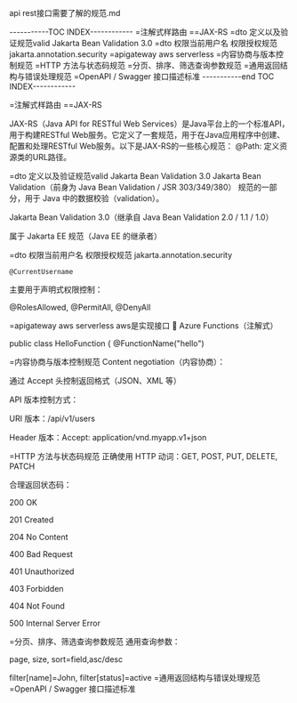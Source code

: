 

api rest接口需要了解的规范.md


-----------TOC INDEX------------
=注解式样路由
==JAX-RS
=dto 定义以及验证规范valid   Jakarta Bean Validation 3.0
=dto 权限当前用户名 权限授权规范  jakarta.annotation.security
=apigateway  aws serverless
=内容协商与版本控制规范
=HTTP 方法与状态码规范
=分页、排序、筛选查询参数规范
=通用返回结构与错误处理规范
=OpenAPI / Swagger 接口描述标准
-----------end TOC INDEX------------


=注解式样路由
==JAX-RS

JAX-RS（Java API for RESTful Web Services）是Java平台上的一个标准API，用于构建RESTful Web服务。它定义了一套规范，用于在Java应用程序中创建、配置和处理RESTful Web服务。以下是JAX-RS的一些核心规范：
@Path: 定义资源类的URL路径。


=dto 定义以及验证规范valid   Jakarta Bean Validation 3.0
Jakarta Bean Validation（前身为 Java Bean Validation / JSR 303/349/380） 规范的一部分，用于 Java 中的数据校验（validation）。

Jakarta Bean Validation 3.0（继承自 Java Bean Validation 2.0 / 1.1 / 1.0）

属于 Jakarta EE 规范（Java EE 的继承者）

=dto 权限当前用户名 权限授权规范  jakarta.annotation.security

    @CurrentUsername
主要用于声明式权限控制：

@RolesAllowed, @PermitAll, @DenyAll

=apigateway  aws serverless
aws是实现接口
🔵 Azure Functions（注解式）

public class HelloFunction {
@FunctionName("hello")

=内容协商与版本控制规范
Content negotiation（内容协商）：

通过 Accept 头控制返回格式（JSON、XML 等）

API 版本控制方式：

URI 版本：/api/v1/users

Header 版本：Accept: application/vnd.myapp.v1+json


=HTTP 方法与状态码规范
正确使用 HTTP 动词：GET, POST, PUT, DELETE, PATCH

合理返回状态码：

200 OK

201 Created

204 No Content

400 Bad Request

401 Unauthorized

403 Forbidden

404 Not Found

500 Internal Server Error


=分页、排序、筛选查询参数规范
通用查询参数：

page, size, sort=field,asc/desc

filter[name]=John, filter[status]=active
=通用返回结构与错误处理规范
=OpenAPI / Swagger 接口描述标准